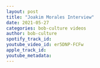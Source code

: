 ```yaml
---
layout: post
title: "Joakim Morales Interview"
date: 2021-05-27
categories: bob-culture videos
author: bob-culture
spotify_track_id: 
youtube_video_id: er5DNP-FCFw
apple_track_id: 
youtube_metadata: 
---
```

